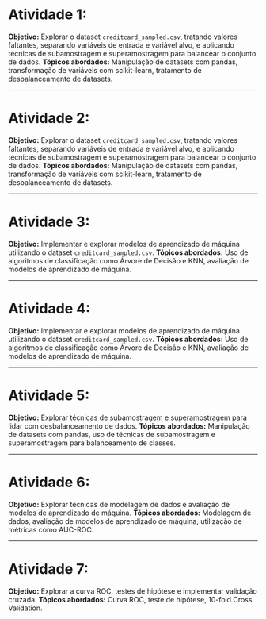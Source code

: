 # Atividade 1:
**Objetivo:** Explorar o dataset `creditcard_sampled.csv`, tratando valores faltantes, separando variáveis de entrada e variável alvo, e aplicando técnicas de subamostragem e superamostragem para balancear o conjunto de dados.
**Tópicos abordados:** Manipulação de datasets com pandas, transformação de variáveis com scikit-learn, tratamento de desbalanceamento de datasets.

---

# Atividade 2:
**Objetivo:** Explorar o dataset `creditcard_sampled.csv`, tratando valores faltantes, separando variáveis de entrada e variável alvo, e aplicando técnicas de subamostragem e superamostragem para balancear o conjunto de dados.
**Tópicos abordados:** Manipulação de datasets com pandas, transformação de variáveis com scikit-learn, tratamento de desbalanceamento de datasets.

---

# Atividade 3:
**Objetivo:** Implementar e explorar modelos de aprendizado de máquina utilizando o dataset `creditcard_sampled.csv`.
**Tópicos abordados:** Uso de algoritmos de classificação como Árvore de Decisão e KNN, avaliação de modelos de aprendizado de máquina.

---

# Atividade 4:
**Objetivo:** Implementar e explorar modelos de aprendizado de máquina utilizando o dataset `creditcard_sampled.csv`.
**Tópicos abordados:** Uso de algoritmos de classificação como Árvore de Decisão e KNN, avaliação de modelos de aprendizado de máquina.

---

# Atividade 5:
**Objetivo:** Explorar técnicas de subamostragem e superamostragem para lidar com desbalanceamento de dados.
**Tópicos abordados:** Manipulação de datasets com pandas, uso de técnicas de subamostragem e superamostragem para balanceamento de classes.

---

# Atividade 6:
**Objetivo:** Explorar técnicas de modelagem de dados e avaliação de modelos de aprendizado de máquina.
**Tópicos abordados:** Modelagem de dados, avaliação de modelos de aprendizado de máquina, utilização de métricas como AUC-ROC.

---

# Atividade 7:
**Objetivo:** Explorar a curva ROC, testes de hipótese e implementar validação cruzada.
**Tópicos abordados:** Curva ROC, teste de hipótese, 10-fold Cross Validation.
